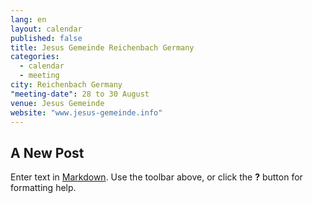 ```yaml
---
lang: en
layout: calendar
published: false
title: Jesus Gemeinde Reichenbach Germany
categories: 
  - calendar
  - meeting
city: Reichenbach Germany
"meeting-date": 28 to 30 August
venue: Jesus Gemeinde
website: "www.jesus-gemeinde.info"
---
```


## A New Post

Enter text in [Markdown](http://daringfireball.net/projects/markdown/). Use the toolbar above, or click the **?** button for formatting help.
